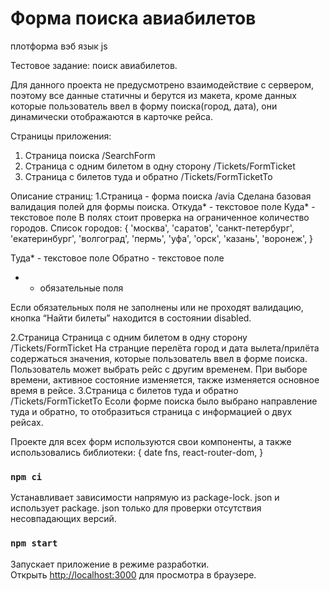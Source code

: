 # Форма поиска авиабилетов

плотформа вэб
язык js


Тестовое задание: поиск авиабилетов.

Для данного проекта не предусмотрено взаимодействие с сервером, поэтому все данные статичны и берутся из макета, кроме данных которые пользователь ввел в форму поиска(город,  дата), они  динамически отображаются в карточке рейса.

Страницы приложения:
1. Страница поиска  /SearchForm
2. Страница с одним билетом в одну сторону /Tickets/FormTicket
3. Страница с билетов туда и обратно /Tickets/FormTicketTo

Описание страниц:
1.Страница - форма поиска  /avia
Сделана базовая валидация полей для формы поиска.
 Откуда* - текстовое поле
 Куда*  - текстовое поле
В полях стоит проверка на ограниченное количество городов.
Список городов:  {
                 'москва', 'саратов', 'санкт-петербург', 
                 'екатеринбург', 'волгоград', 'пермь',
                 'уфа', 'орск', 'казань', 'воронеж',
                 }

Туда* - текстовое поле
Обратно - текстовое поле
*  - обязательные поля

Если обязательных поля не заполнены или не проходят валидацию, кнопка “Найти билеты” находится в состоянии disabled.

2.Страница Страница с одним билетом в одну сторону /Tickets/FormTicket
 На странцие перелёта город и дата вылета/прилёта  содержаться значения,  которые пользователь ввел в форме поиска. Пользователь может выбрать рейс с другим временем. При выборе времени, активное состояние  изменяется, также  изменяется основное время в рейсе.
3.Страница с билетов туда и обратно /Tickets/FormTicketTo
Есоли форме поиска было выбрано направление туда и обратно, то отобразиться страница с информацией о двух рейсах.

Проекте для всех форм используются свои компоненты, а также использовались библиотеки: 
{ date fns, react-router-dom, }

### `npm ci` 
Устанавливает зависимости напрямую из package-lock. json и использует package. json только для проверки отсутствия несовпадающих версий.


### `npm start`

Запускает приложение в режиме разработки.\
Открыть [http://localhost:3000](http://localhost:3000) для просмотра в браузере.

